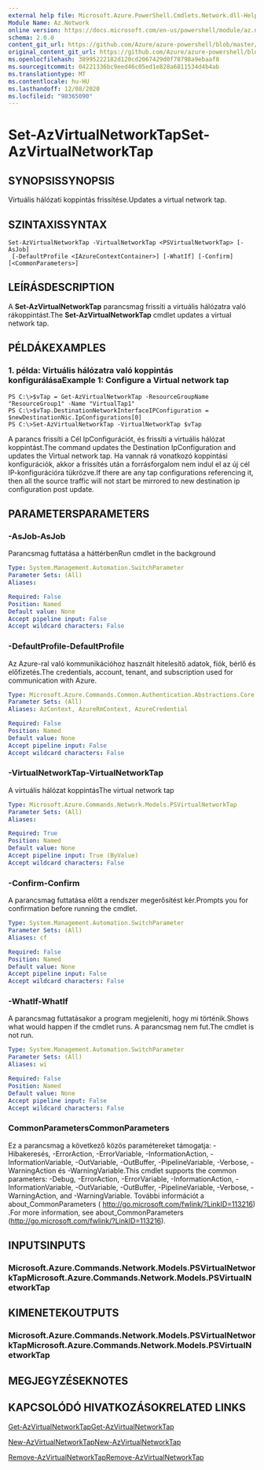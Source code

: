 ```yaml
---
external help file: Microsoft.Azure.PowerShell.Cmdlets.Network.dll-Help.xml
Module Name: Az.Network
online version: https://docs.microsoft.com/en-us/powershell/module/az.network/set-azvirtualnetworktap
schema: 2.0.0
content_git_url: https://github.com/Azure/azure-powershell/blob/master/src/Network/Network/help/Set-AzVirtualNetworkTap.md
original_content_git_url: https://github.com/Azure/azure-powershell/blob/master/src/Network/Network/help/Set-AzVirtualNetworkTap.md
ms.openlocfilehash: 38995222182d120cd2067429d0f78798a9ebaaf8
ms.sourcegitcommit: 04221336bc9eed46c05ed1e828a6811534d4b4ab
ms.translationtype: MT
ms.contentlocale: hu-HU
ms.lasthandoff: 12/08/2020
ms.locfileid: "98365090"
---
```

# <span data-ttu-id="66cfa-101">Set-AzVirtualNetworkTap</span><span class="sxs-lookup"><span data-stu-id="66cfa-101">Set-AzVirtualNetworkTap</span></span>

## <span data-ttu-id="66cfa-102">SYNOPSIS</span><span class="sxs-lookup"><span data-stu-id="66cfa-102">SYNOPSIS</span></span>
<span data-ttu-id="66cfa-103">Virtuális hálózati koppintás frissítése.</span><span class="sxs-lookup"><span data-stu-id="66cfa-103">Updates a virtual network tap.</span></span>

## <span data-ttu-id="66cfa-104">SZINTAXIS</span><span class="sxs-lookup"><span data-stu-id="66cfa-104">SYNTAX</span></span>

```
Set-AzVirtualNetworkTap -VirtualNetworkTap <PSVirtualNetworkTap> [-AsJob]
 [-DefaultProfile <IAzureContextContainer>] [-WhatIf] [-Confirm] [<CommonParameters>]
```

## <span data-ttu-id="66cfa-105">LEÍRÁS</span><span class="sxs-lookup"><span data-stu-id="66cfa-105">DESCRIPTION</span></span>
<span data-ttu-id="66cfa-106">A **Set-AzVirtualNetworkTap** parancsmag frissíti a virtuális hálózatra való rákoppintást.</span><span class="sxs-lookup"><span data-stu-id="66cfa-106">The **Set-AzVirtualNetworkTap** cmdlet updates a virtual network tap.</span></span>

## <span data-ttu-id="66cfa-107">PÉLDÁK</span><span class="sxs-lookup"><span data-stu-id="66cfa-107">EXAMPLES</span></span>

### <span data-ttu-id="66cfa-108">1. példa: Virtuális hálózatra való koppintás konfigurálása</span><span class="sxs-lookup"><span data-stu-id="66cfa-108">Example 1: Configure a Virtual network tap</span></span>
```
PS C:\>$vTap = Get-AzVirtualNetworkTap -ResourceGroupName "ResourceGroup1" -Name "VirtualTap1"
PS C:\>$vTap.DestinationNetworkInterfaceIPConfiguration = $newDestinationNic.IpConfigurations[0]
PS C:\>Set-AzVirtualNetworkTap -VirtualNetworkTap $vTap
```

<span data-ttu-id="66cfa-109">A parancs frissíti a Cél IpConfigurációt, és frissíti a virtuális hálózat koppintást.</span><span class="sxs-lookup"><span data-stu-id="66cfa-109">The command updates the Destination IpConfiguration and updates the Virtual network tap.</span></span>
<span data-ttu-id="66cfa-110">Ha vannak rá vonatkozó koppintási konfigurációk, akkor a frissítés után a forrásforgalom nem indul el az új cél IP-konfigurációra tükrözve.</span><span class="sxs-lookup"><span data-stu-id="66cfa-110">If there are any tap configurations referencing it, then all the source traffic will not start be mirrored to new destination ip configuration post update.</span></span>

## <span data-ttu-id="66cfa-111">PARAMETERS</span><span class="sxs-lookup"><span data-stu-id="66cfa-111">PARAMETERS</span></span>

### <span data-ttu-id="66cfa-112">-AsJob</span><span class="sxs-lookup"><span data-stu-id="66cfa-112">-AsJob</span></span>
<span data-ttu-id="66cfa-113">Parancsmag futtatása a háttérben</span><span class="sxs-lookup"><span data-stu-id="66cfa-113">Run cmdlet in the background</span></span>

```yaml
Type: System.Management.Automation.SwitchParameter
Parameter Sets: (All)
Aliases:

Required: False
Position: Named
Default value: None
Accept pipeline input: False
Accept wildcard characters: False
```

### <span data-ttu-id="66cfa-114">-DefaultProfile</span><span class="sxs-lookup"><span data-stu-id="66cfa-114">-DefaultProfile</span></span>
<span data-ttu-id="66cfa-115">Az Azure-ral való kommunikációhoz használt hitelesítő adatok, fiók, bérlő és előfizetés.</span><span class="sxs-lookup"><span data-stu-id="66cfa-115">The credentials, account, tenant, and subscription used for communication with Azure.</span></span>

```yaml
Type: Microsoft.Azure.Commands.Common.Authentication.Abstractions.Core.IAzureContextContainer
Parameter Sets: (All)
Aliases: AzContext, AzureRmContext, AzureCredential

Required: False
Position: Named
Default value: None
Accept pipeline input: False
Accept wildcard characters: False
```

### <span data-ttu-id="66cfa-116">-VirtualNetworkTap</span><span class="sxs-lookup"><span data-stu-id="66cfa-116">-VirtualNetworkTap</span></span>
<span data-ttu-id="66cfa-117">A virtuális hálózat koppintás</span><span class="sxs-lookup"><span data-stu-id="66cfa-117">The virtual network tap</span></span>

```yaml
Type: Microsoft.Azure.Commands.Network.Models.PSVirtualNetworkTap
Parameter Sets: (All)
Aliases:

Required: True
Position: Named
Default value: None
Accept pipeline input: True (ByValue)
Accept wildcard characters: False
```

### <span data-ttu-id="66cfa-118">-Confirm</span><span class="sxs-lookup"><span data-stu-id="66cfa-118">-Confirm</span></span>
<span data-ttu-id="66cfa-119">A parancsmag futtatása előtt a rendszer megerősítést kér.</span><span class="sxs-lookup"><span data-stu-id="66cfa-119">Prompts you for confirmation before running the cmdlet.</span></span>

```yaml
Type: System.Management.Automation.SwitchParameter
Parameter Sets: (All)
Aliases: cf

Required: False
Position: Named
Default value: None
Accept pipeline input: False
Accept wildcard characters: False
```

### <span data-ttu-id="66cfa-120">-WhatIf</span><span class="sxs-lookup"><span data-stu-id="66cfa-120">-WhatIf</span></span>
<span data-ttu-id="66cfa-121">A parancsmag futtatásakor a program megjeleníti, hogy mi történik.</span><span class="sxs-lookup"><span data-stu-id="66cfa-121">Shows what would happen if the cmdlet runs.</span></span>
<span data-ttu-id="66cfa-122">A parancsmag nem fut.</span><span class="sxs-lookup"><span data-stu-id="66cfa-122">The cmdlet is not run.</span></span>

```yaml
Type: System.Management.Automation.SwitchParameter
Parameter Sets: (All)
Aliases: wi

Required: False
Position: Named
Default value: None
Accept pipeline input: False
Accept wildcard characters: False
```

### <span data-ttu-id="66cfa-123">CommonParameters</span><span class="sxs-lookup"><span data-stu-id="66cfa-123">CommonParameters</span></span>
<span data-ttu-id="66cfa-124">Ez a parancsmag a következő közös paramétereket támogatja: -Hibakeresés, -ErrorAction, -ErrorVariable, -InformationAction, -InformationVariable, -OutVariable, -OutBuffer, -PipelineVariable, -Verbose, -WarningAction és -WarningVariable.</span><span class="sxs-lookup"><span data-stu-id="66cfa-124">This cmdlet supports the common parameters: -Debug, -ErrorAction, -ErrorVariable, -InformationAction, -InformationVariable, -OutVariable, -OutBuffer, -PipelineVariable, -Verbose, -WarningAction, and -WarningVariable.</span></span> <span data-ttu-id="66cfa-125">További információt a about_CommonParameters ( http://go.microsoft.com/fwlink/?LinkID=113216) .</span><span class="sxs-lookup"><span data-stu-id="66cfa-125">For more information, see about_CommonParameters (http://go.microsoft.com/fwlink/?LinkID=113216).</span></span>

## <span data-ttu-id="66cfa-126">INPUTS</span><span class="sxs-lookup"><span data-stu-id="66cfa-126">INPUTS</span></span>

### <span data-ttu-id="66cfa-127">Microsoft.Azure.Commands.Network.Models.PSVirtualNetworkTap</span><span class="sxs-lookup"><span data-stu-id="66cfa-127">Microsoft.Azure.Commands.Network.Models.PSVirtualNetworkTap</span></span>

## <span data-ttu-id="66cfa-128">KIMENETEK</span><span class="sxs-lookup"><span data-stu-id="66cfa-128">OUTPUTS</span></span>

### <span data-ttu-id="66cfa-129">Microsoft.Azure.Commands.Network.Models.PSVirtualNetworkTap</span><span class="sxs-lookup"><span data-stu-id="66cfa-129">Microsoft.Azure.Commands.Network.Models.PSVirtualNetworkTap</span></span>

## <span data-ttu-id="66cfa-130">MEGJEGYZÉSEK</span><span class="sxs-lookup"><span data-stu-id="66cfa-130">NOTES</span></span>

## <span data-ttu-id="66cfa-131">KAPCSOLÓDÓ HIVATKOZÁSOK</span><span class="sxs-lookup"><span data-stu-id="66cfa-131">RELATED LINKS</span></span>

[<span data-ttu-id="66cfa-132">Get-AzVirtualNetworkTap</span><span class="sxs-lookup"><span data-stu-id="66cfa-132">Get-AzVirtualNetworkTap</span></span>](./Get-AzVirtualNetworkTap.md)

[<span data-ttu-id="66cfa-133">New-AzVirtualNetworkTap</span><span class="sxs-lookup"><span data-stu-id="66cfa-133">New-AzVirtualNetworkTap</span></span>](./New-AzVirtualNetworkTap.md)

[<span data-ttu-id="66cfa-134">Remove-AzVirtualNetworkTap</span><span class="sxs-lookup"><span data-stu-id="66cfa-134">Remove-AzVirtualNetworkTap</span></span>](./Remove-AzVirtualNetworkTap.md)
